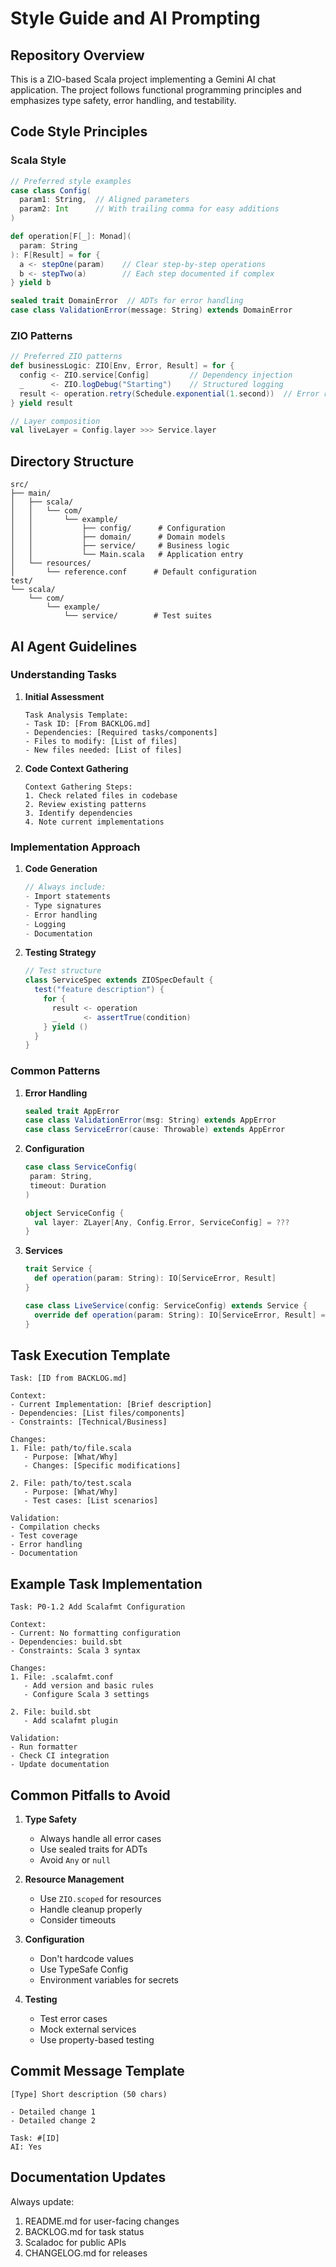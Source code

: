 # Style Guide and AI Prompting

## Repository Overview

This is a ZIO-based Scala project implementing a Gemini AI chat application. The project follows functional programming principles and emphasizes type safety, error handling, and testability.

## Code Style Principles

### Scala Style
```scala
// Preferred style examples
case class Config(
  param1: String,  // Aligned parameters
  param2: Int      // With trailing comma for easy additions
)

def operation[F[_]: Monad](
  param: String
): F[Result] = for {
  a <- stepOne(param)    // Clear step-by-step operations
  b <- stepTwo(a)        // Each step documented if complex
} yield b

sealed trait DomainError  // ADTs for error handling
case class ValidationError(message: String) extends DomainError
```

### ZIO Patterns
```scala
// Preferred ZIO patterns
def businessLogic: ZIO[Env, Error, Result] = for {
  config <- ZIO.service[Config]         // Dependency injection
  _      <- ZIO.logDebug("Starting")    // Structured logging
  result <- operation.retry(Schedule.exponential(1.second))  // Error recovery
} yield result

// Layer composition
val liveLayer = Config.layer >>> Service.layer
```

## Directory Structure
```
src/
├── main/
│   ├── scala/
│   │   └── com/
│   │       └── example/
│   │           ├── config/      # Configuration
│   │           ├── domain/      # Domain models
│   │           ├── service/     # Business logic
│   │           └── Main.scala   # Application entry
│   └── resources/
│       └── reference.conf      # Default configuration
test/
└── scala/
    └── com/
        └── example/
            └── service/        # Test suites
```

## AI Agent Guidelines

### Understanding Tasks

1. **Initial Assessment**
   ```
   Task Analysis Template:
   - Task ID: [From BACKLOG.md]
   - Dependencies: [Required tasks/components]
   - Files to modify: [List of files]
   - New files needed: [List of files]
   ```

2. **Code Context Gathering**
   ```
   Context Gathering Steps:
   1. Check related files in codebase
   2. Review existing patterns
   3. Identify dependencies
   4. Note current implementations
   ```

### Implementation Approach

1. **Code Generation**
   ```scala
   // Always include:
   - Import statements
   - Type signatures
   - Error handling
   - Logging
   - Documentation
   ```

2. **Testing Strategy**
   ```scala
   // Test structure
   class ServiceSpec extends ZIOSpecDefault {
     test("feature description") {
       for {
         result <- operation
         _      <- assertTrue(condition)
       } yield ()
     }
   }
   ```

### Common Patterns

1. **Error Handling**
   ```scala
   sealed trait AppError
   case class ValidationError(msg: String) extends AppError
   case class ServiceError(cause: Throwable) extends AppError
   ```

2. **Configuration**
   ```scala
   case class ServiceConfig(
    param: String,
    timeout: Duration
   )

   object ServiceConfig {
     val layer: ZLayer[Any, Config.Error, ServiceConfig] = ???
   }
   ```

3. **Services**
   ```scala
   trait Service {
     def operation(param: String): IO[ServiceError, Result]
   }

   case class LiveService(config: ServiceConfig) extends Service {
     override def operation(param: String): IO[ServiceError, Result] = ???
   }
   ```

## Task Execution Template

```
Task: [ID from BACKLOG.md]

Context:
- Current Implementation: [Brief description]
- Dependencies: [List files/components]
- Constraints: [Technical/Business]

Changes:
1. File: path/to/file.scala
   - Purpose: [What/Why]
   - Changes: [Specific modifications]

2. File: path/to/test.scala
   - Purpose: [What/Why]
   - Test cases: [List scenarios]

Validation:
- Compilation checks
- Test coverage
- Error handling
- Documentation
```

## Example Task Implementation

```
Task: P0-1.2 Add Scalafmt Configuration

Context:
- Current: No formatting configuration
- Dependencies: build.sbt
- Constraints: Scala 3 syntax

Changes:
1. File: .scalafmt.conf
   - Add version and basic rules
   - Configure Scala 3 settings

2. File: build.sbt
   - Add scalafmt plugin

Validation:
- Run formatter
- Check CI integration
- Update documentation
```

## Common Pitfalls to Avoid

1. **Type Safety**
   - Always handle all error cases
   - Use sealed traits for ADTs
   - Avoid `Any` or `null`

2. **Resource Management**
   - Use `ZIO.scoped` for resources
   - Handle cleanup properly
   - Consider timeouts

3. **Configuration**
   - Don't hardcode values
   - Use TypeSafe Config
   - Environment variables for secrets

4. **Testing**
   - Test error cases
   - Mock external services
   - Use property-based testing

## Commit Message Template

```
[Type] Short description (50 chars)

- Detailed change 1
- Detailed change 2

Task: #[ID]
AI: Yes
```

## Documentation Updates

Always update:
1. README.md for user-facing changes
2. BACKLOG.md for task status
3. Scaladoc for public APIs
4. CHANGELOG.md for releases 